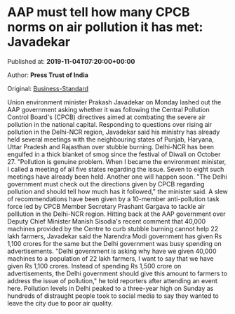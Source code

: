 
# AAP must tell how many CPCB norms on air pollution it has met: Javadekar

Published at: **2019-11-04T07:20:00+00:00**

Author: **Press Trust of India**

Original: [Business-Standard](https://www.business-standard.com/article/pti-stories/aap-govt-must-tell-how-many-cpcb-directions-on-air-pollution-has-it-followed-javadekar-119110400394_1.html)

Union environment minister Prakash Javadekar on Monday lashed out the AAP government asking whether it was following the Central Pollution Control Board's (CPCB) directives aimed at combating the severe air pollution in the national capital.
Responding to questions over rising air pollution in the Delhi-NCR region, Javadekar said his ministry has already held several meetings with the neighbouring states of Punjab, Haryana, Uttar Pradesh and Rajasthan over stubble burning.
Delhi-NCR has been engulfed in a thick blanket of smog since the festival of Diwali on October 27.
"Pollution is genuine problem. When I became the environment minister, I called a meeting of all five states regarding the issue. Seven to eight such meetings have already been held. Another one will happen soon.
"The Delhi government must check out the directions given by CPCB regarding pollution and should tell how much has it followed," the minister said.
A slew of recommendations have been given by a 10-member anti-pollution task force led by CPCB Member Secretary Prashant Gargava to tackle air polllution in the Delhi-NCR region.
Hitting back at the AAP government over Deputy Chief Minister Manish Sisodia's recent comment that 40,000 machines provided by the Centre to curb stubble burning cannot help 22 lakh farmers, Javadekar said the Narendra Modi government has given Rs 1,100 crores for the same but the Delhi government was busy spending on advertisements.
"Delhi government is asking why have we given 40,000 machines to a population of 22 lakh farmers, I want to say that we have given Rs 1,100 crores. Instead of spending Rs 1,500 crore on advertisements, the Delhi government should give this amount to farmers to address the issue of pollution," he told reporters after attending an event here.
Pollution levels in Delhi peaked to a three-year high on Sunday as hundreds of distraught people took to social media to say they wanted to leave the city due to poor air quality.
